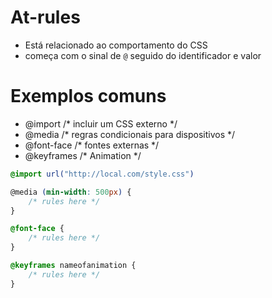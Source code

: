 # At-rules

* Está relacionado ao comportamento do CSS
* começa com o sinal de `@` seguido do identificador e valor

# Exemplos comuns

- @import        /* incluir um CSS externo */
- @media         /* regras condicionais para dispositivos */
- @font-face     /* fontes externas */
- @keyframes     /* Animation */

```css
@import url("http://local.com/style.css")

@media (min-width: 500px) {
    /* rules here */
}

@font-face {
    /* rules here */
}

@keyframes nameofanimation {
    /* rules here */
}
```
